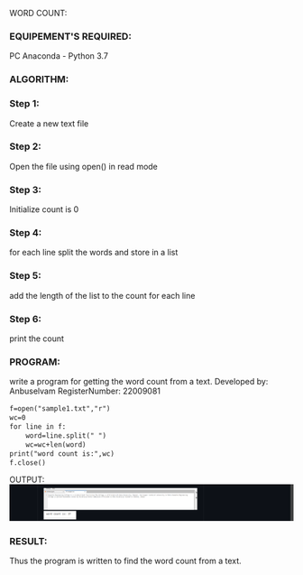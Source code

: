 WORD COUNT:

### EQUIPEMENT'S REQUIRED:
PC Anaconda - Python 3.7
### ALGORITHM:
### Step 1:
Create a new text file

### Step 2:
Open the file using open() in read mode

### Step 3:
Initialize count is 0

### Step 4:
for each line split the words and store in a list

### Step 5:
add the length of the list to the count for each line

### Step 6:
print the count

### PROGRAM:
write a program for getting the word count from a text.
Developed by: Anbuselvam
RegisterNumber: 22009081
```
f=open("sample1.txt","r")
wc=0
for line in f:
    word=line.split(" ")
    wc=wc+len(word)
print("word count is:",wc)
f.close()
```
OUTPUT:
![output](/Screenshot%20(74).png)

### RESULT:
Thus the program is written to find the word count from a text.

